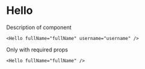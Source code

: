 # Hello

Description of component

    <Hello fullName="fullName" username="username" />

Only with required props

    <Hello fullName="fullName" />
